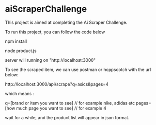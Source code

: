 # aiScraperChallenge
This project is aimed at completing the Ai Scraper Challenge.

To run this project, you can follow the code below 

npm install

node product.js

server will running on "http://localhost:3000"

To see the scraped item, we can use postman or hoppscotch with the url below: 

http://localhost:3000/api/scrape?q=asics&pages=4

which means : 

q=[brand or item you want to see] // for example nike, adidas etc
pages=[how much page you want to see] // for example 4


wait for a while, and the product list will appear in json format.
